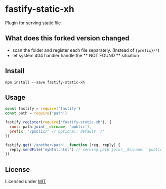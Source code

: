 # fastify-static-xh

Plugin for serving static file

## What does this forked version changed
- scan the folder and register each file separately. (Instead of `{prefix}/*`)
- let system 404 handler handle the ** NOT FOUND ** situation

## Install

`npm install --save fastify-static-xh`

## Usage

```js
const fastify = require('fastify')
const path = require('path')

fastify.register(require('fastify-static-xh'), {
  root: path.join(__dirname, 'public'),
  prefix: '/public/' // optional: default '/'
})

fastify.get('/another/path', function (req, reply) {
  reply.sendFile('myHtml.html') // serving path.join(__dirname, 'public', 'myHtml.html') directly
})

```

## License

Licensed under [MIT](./LICENSE)
